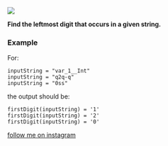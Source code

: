 <a href="https://www.instagram.com/9_Tay"><img src="https://img.shields.io/badge/instagram-%23E4415F?style=flat&logo=instagram&logoColor=white"/></a>

**Find the leftmost digit that occurs in a given string.**

### Example

For:

```
inputString = "var_1__Int"
inputString = "q2q-q"
inputString = "0ss"
```

the output should be:

```
firstDigit(inputString) = '1'
firstDigit(inputString) = '2'
firstDigit(inputString) = '0'
```

[follow me on instagram](https://www.instagram.com/9_tay)